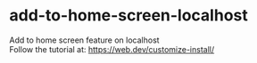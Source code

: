# add-to-home-screen-localhost
Add to home screen feature on localhost  
Follow the tutorial at: https://web.dev/customize-install/
